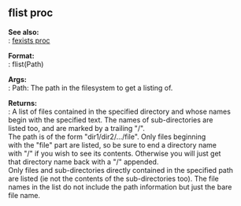 ## flist proc    
**See also:**    
:   [fexists proc](/proc/fexists)    
<!-- -->    
**Format:**    
:   flist(Path)    
<!-- -->    
**Args:**    
:   Path: The path in the filesystem to get a listing of.    
<!-- -->    
**Returns:**    
:   A list of files contained in the specified directory and whose names    
    begin with the specified text. The names of sub-directories are    
    listed too, and are marked by a trailing \"/\".    
The path is of the form \"dir1/dir2/\.../file\". Only files beginning    
with the \"file\" part are listed, so be sure to end a directory name    
with \"/\" if you wish to see its contents. Otherwise you will just get    
that directory name back with a \"/\" appended.    
Only files and sub-directories directly contained in the specified path    
are listed (ie not the contents of the sub-directories too). The file    
names in the list do not include the path information but just the bare    
file name.  